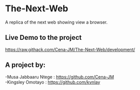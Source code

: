 # The-Next-Web
A replica of the next web showing view a browser.

## Live Demo to the project
https://raw.githack.com/Cena-JM/The-Next-Web/development/

## A project by:
-Musa Jabbaaru Ntege : https://github.com/Cena-JM<br>
-Kingsley Omotayo : https://github.com/kvnlay
